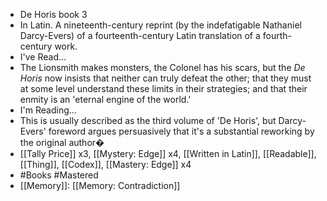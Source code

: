 - De Horis book 3
- In Latin. A nineteenth-century reprint (by the indefatigable Nathaniel Darcy-Evers) of a fourteenth-century Latin translation of a fourth-century work.
- I've Read...
- The Lionsmith makes monsters, the Colonel has his scars, but the <i>De Horis</i> now insists that neither can truly defeat the other; that they must at some level understand these limits in their strategies; and that their enmity is an 'eternal engine of the world.'
- I'm Reading...
- This is usually described as the third volume of 'De Horis', but Darcy-Evers' foreword argues persuasively that it's a substantial reworking by the original author�
- [[Tally Price]] x3, [[Mystery: Edge]] x4, [[Written in Latin]], [[Readable]], [[Thing]], [[Codex]], [[Mastery: Edge]] x4
- #Books #Mastered
- [[Memory]]: [[Memory: Contradiction]]